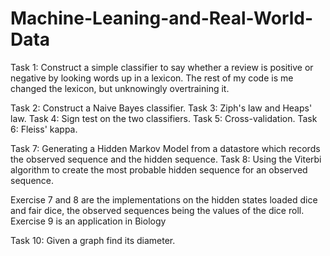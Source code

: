 # Machine-Leaning-and-Real-World-Data
Task 1: Construct a simple classifier to say whether a review is positive or negative by looking words up in a lexicon. The rest
of my code is me changed the lexicon, but unknowingly overtraining it.

Task 2: Construct a Naive Bayes classifier.
Task 3: Ziph's law and Heaps' law.
Task 4: Sign test on the two classifiers.
Task 5: Cross-validation.
Task 6: Fleiss' kappa.

Task 7: Generating a Hidden Markov Model from a datastore which records the observed sequence and the hidden sequence.
Task 8: Using the Viterbi algorithm to create the most probable hidden sequence for an observed sequence.

Exercise 7 and 8 are the implementations on the hidden states loaded dice and fair dice, the observed sequences being the values of the dice roll.
Exercise 9 is an application in Biology

Task 10: Given a graph find its diameter.
 